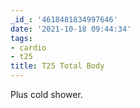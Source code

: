 ```yaml
---
_id_: '4618481834997646'
date: '2021-10-18 09:44:34'
tags:
- cardio
- t25
title: T25 Total Body
---
```


Plus cold shower.
